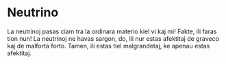 # Neutrino

La neutrinoj pasas ciam tra la ordinara materio kiel vi kaj mi! Fakte, ili faras
tion nun! La neutrinoj ne havas sargon, do, ili nur estas afektitaj de graveco
kaj de malforta forto. Tamen, ili estas tiel malgrandetaj, ke apenau estas
afektitaj.
